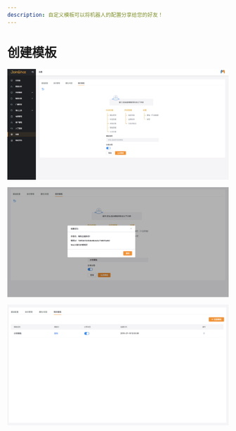 ```yaml
---
description: 自定义模板可以将机器人的配置分享给您的好友！
---
```


# 创建模板

![&#x521B;&#x5EFA;&#x6A21;&#x677F;](../../.gitbook/assets/image%20%2846%29.png)

![&#x751F;&#x6210;&#x6A21;&#x677F;](../../.gitbook/assets/image%20%2868%29.png)

![&#x6A21;&#x677F;&#x5217;&#x8868;](../../.gitbook/assets/image%20%28138%29.png)

